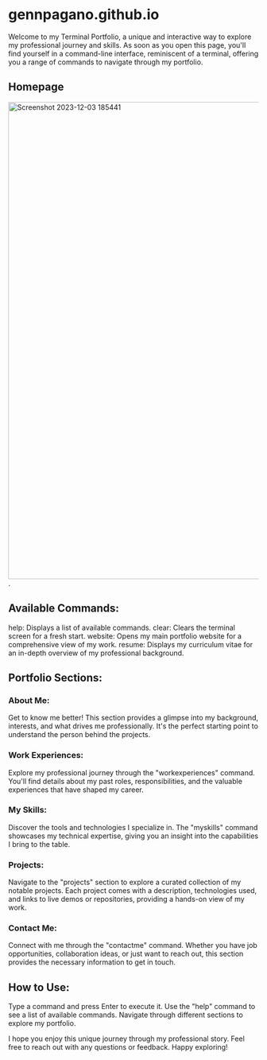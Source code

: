 # gennpagano.github.io
Welcome to my Terminal Portfolio, a unique and interactive way to explore my professional journey and skills. 
As soon as you open this page, you'll find yourself in a command-line interface, reminiscent of a terminal, offering you a range of commands to navigate through my portfolio.
## Homepage
<img width="960" alt="Screenshot 2023-12-03 185441" src="https://github.com/g3nnpagano/website/assets/120399045/df72205a-080a-432d-903d-321a47d487d5">.

## Available Commands:
help: Displays a list of available commands.
clear: Clears the terminal screen for a fresh start.
website: Opens my main portfolio website for a comprehensive view of my work.
resume: Displays my curriculum vitae for an in-depth overview of my professional background.

## Portfolio Sections:
### About Me:
Get to know me better! This section provides a glimpse into my background, interests, and what drives me professionally. It's the perfect starting point to understand the person behind the projects.

### Work Experiences:
Explore my professional journey through the "workexperiences" command. You'll find details about my past roles, responsibilities, and the valuable experiences that have shaped my career.

### My Skills:
Discover the tools and technologies I specialize in. The "myskills" command showcases my technical expertise, giving you an insight into the capabilities I bring to the table.

### Projects:
Navigate to the "projects" section to explore a curated collection of my notable projects. Each project comes with a description, technologies used, and links to live demos or repositories, providing a hands-on view of my work.

### Contact Me:
Connect with me through the "contactme" command. Whether you have job opportunities, collaboration ideas, or just want to reach out, this section provides the necessary information to get in touch.

## How to Use:
Type a command and press Enter to execute it.
Use the "help" command to see a list of available commands.
Navigate through different sections to explore my portfolio.

I hope you enjoy this unique journey through my professional story. Feel free to reach out with any questions or feedback. Happy exploring!
